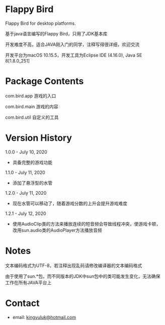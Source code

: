 # Flappy Bird
Flappy Bird for desktop platforms.

基于java语言编写的Flappy Bird，只用了JDK基本库

开发难度不高，适合JAVA刚入门的同学，注释写得很详细，欢迎交流

开发平台为macOS 10.15.5，开发工具为Eclipse IDE (4.16.0), Java SE 8[1.8.0_251]


# Package Contents
com.bird.app    游戏的入口

com.bird.main   游戏的内容

com.bird.util   自定义的工具

# Version History
1.0.0 - July 10, 2020
* 具备完整的游戏功能

1.1.0 - July 11, 2020
* 添加了悬浮型的水管

1.2.0 - July 11, 2020
* 现在水管可以移动了，随着游戏分数的上升会提升游戏难度

1.2.1 - July 12, 2020
* 使用AudioClip类的方法来播放连续的短音频会导致线程冲突，使游戏卡顿，改用sun.audio类的AudioPlayer方法播放音频

# Notes

文本编码格式为UTF-8，若注释出现乱码请修改编译器的文本编码格式

由于使用了sun.*包，而不同版本的JDK中sun包中的类可能发生变化，无法确保工作在所有JAVA平台上
# Contact
* email: <kingyuluk@hotmail.com>


